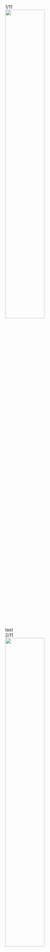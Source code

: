 <!DOCTYPE html>
<html>
<head>
	<title>AORI</title>
	<link rel="stylesheet" type="text/css" href="style.css">
</head>
<body>
  	<div class="slideshow-container">
	  	<div class="mySlides fade"></div>
		  	<div class="numbertext">1/11</div>
		  	<img src="clother/1.jpg" style="width: 50% ">
		  <div class ="text"> text</div>
		</div>
	  	<div class="mySlides fade"></div>
		  	<div class="numbertext">2/11</div>
		  	<img src="clother/2.jpg" style="width: 50% ">
		   <div class="text">gfgtfvbhgfv</div>
		</div>
	  	<div class="mySlides fade"></div>
		  	<div class="numbertext">3/11</div>
		  	<img src="clother/3.jpg" style="width: 50% ">
		   <div class="text">gfgtfvbhgfv</div>
		</div>
		<div class="mySlides fade"></div>
		  	<div class="numbertext">4/11</div>
		  	<img src="clother/4.jpg" style="width: 50% ">
		   <div class="text">gfgtfvbhgfv</div>
		</div>
		<div class="mySlides fade"></div>
		  	<div class="numbertext">5/11</div>
		  	<img src="clother/5.jpg" style="width: 50% ">
		   <div class="text">gfgtfvbhgfv</div>
		</div>
		<div class="mySlides fade"></div>
		  	<div class="numbertext">6/11</div>
		  	<img src="clother/6.jpg" style="width: 50% ">
		   <div class="text">gfgtfvbhgfv</div>
		</div>
		<div class="mySlides fade"></div>
		  	<div class="numbertext">7/11</div>
		  	<img src="clother/7.jpg" style="width: 50% ">
		   <div class="text">gfgtfvbhgfv</div>
		</div>
		<div class="mySlides fade"></div>
		  	<div class="numbertext">8/11</div>
		  	<img src="clother/8.jpg" style="width: 50% ">
		   <div class="text">gfgtfvbhgfv</div>
		</div>
		<div class="mySlides fade"></div>
		  	<div class="numbertext">9/11</div>
		  	<img src="clother/9.jpg" style="width: 50% ">
		   <div class="text">gfgtfvbhgfv</div>
		</div>
		<div class="mySlides fade"></div>
		  	<div class="numbertext">10/11</div>
		  	<img src="clother/10.jpg" style="width: 50% ">
		   <div class="text">gfgtfvbhgfv</div>
		</div>
		<div class="mySlides fade"></div>
		  	<div class="numbertext">11/11</div>
		  	<img src="clother/11.jpg" style="width: 50% ">
		   <div class="text">gfgtfvbhgfv</div>
		</div>
	 <a class="prev" onclick="plusSlides(-1)">&#10094</a>
 	<a class="next" onclick="plusSlides(1)">&#10095</a>
	</div>

	<br>
	<div style="text-align:center;">
	<span class="dot" onclick="currentSlide(1)"></span>
	<span class="dot" onclick="currentSlide(2)"></span>
	<span class="dot" onclick="currentSlide(3)"></span>
	<span class="dot" onclick="currentSlide(4)"></span>
	<span class="dot" onclick="currentSlide(5)"></span>
	<span class="dot" onclick="currentSlide(6)"></span>
	<span class="dot" onclick="currentSlide(7)"></span>
	<span class="dot" onclick="currentSlide(8)"></span>
	<span class="dot" onclick="currentSlide(9)"></span>
	<span class="dot" onclick="currentSlide(10)"></span>
	<span class="dot" onclick="currentSlide(11)"></span>
	</div>
	<script src="script."></script>
</body>
	</html>
